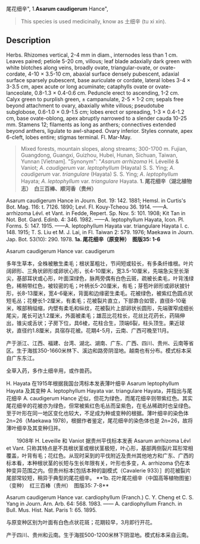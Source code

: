 尾花细辛",
1.**Asarum caudigerum** Hance",

> This species is used medicinally, know as 土细辛 (tu xi xin).

## Description
Herbs. Rhizomes vertical, 2-4 mm in diam., internodes less than 1 cm. Leaves paired; petiole 5-20 cm, villous; leaf blade adaxially dark green with white blotches along veins, broadly ovate, triangular-ovate, or ovate-cordate, 4-10 × 3.5-10 cm, abaxial surface densely pubescent, adaxial surface sparsely pubescent, base auriculate or cordate, lateral lobes 3-4 × 3-3.5 cm, apex acute or long acuminate; cataphylls ovate or ovate-lanceolate, 0.8-1.3 × 0.4-0.6 cm. Peduncle erect to ascending, 1-2 cm. Calyx green to purplish green, ± campanulate, 2-5 × 1-2 cm; sepals free beyond attachment to ovary, abaxially white villous; pseudotube subglobose, 0.6-1.0 × 0.9-1.5 cm; lobes erect or spreading, 1-3 × 0.4-1.2 cm, base ovate-oblong, apex abruptly narrowed to a slender cauda 10-25 mm. Stamens 12; filaments as long as anthers; connectives extended beyond anthers, ligulate to awl-shaped. Ovary inferior. Styles connate, apex 6-cleft, lobes entire; stigmas terminal. Fl. Mar-May.

> Mixed forests, mountain slopes, along streams; 300-1700 m. Fujian, Guangdong, Guangxi, Guizhou, Hubei, Hunan, Sichuan, Taiwan, Yunnan [Vietnam].
  "Synonym": "*Asarum* *arrhizoma* H. Léveillé &amp; Vaniot; *A*. *caudigerum* var. *leptophyllum* (Hayata) S. S. Ying; *A*. *caudigerum* var. *triangulare* (Hayata) S. S. Ying; *A*. *leptophyllum* Hayata; *A*. *leptophyllum* var. *triangulare* Hayata.
**1. 尾花细辛（湖北植物志）　白三百棒、顺河香（贵州）**

Asarum caudigerum Hance in Journ. Bot. 19: 142. 1881; Hemsl. in Curtis's Bot. Mag. 116: t. 7126. 1890; Levl. Fl. Kouy-Tcheou 36. 1914. ——A. arrhizoma Lévl. et Vant. in Fedde, Repert. Sp. Nov. 5: 101. 1908; Kit Tan in Not. Bot. Gard. Edinb. 4: 346. 1982. ——A. leptophyllum Hayata, Icon. Pl. Forms. 5: 147. 1915. ——A. leptophyllum Hayata var. triangulare Hayata l. c. 148. 1915; T. S. Liu et M. J. Lai, in Fl. Taiwan 2: 579. 1976; Maekawa in Journ. Jap. Bot. 53(10): 290. 1978.
**1a. 尾花细辛（原变种）　图版35: 1-6**

Asarum caudigerum Hance var. caudigerum

多年生草本，全株被散生柔毛；根状茎粗壮，节间短或较长，有多条纤维根。叶片阔卵形、三角状卵形或卵状心形，长4-10厘米，宽3.5-10厘米，先端急尖至长渐尖，基部耳状或心形，叶面深绿色，脉两旁偶有白色云斑，疏被长柔毛，叶背浅绿色，稀稍带红色，被较密的毛；叶柄长5-20厘米，有毛；芽苞叶卵形或卵状披针形，长8-13厘米，宽4-6毫米，背面和边缘密生柔毛。花被绿色，被紫红色圆点状短毛丛；花梗长1-2厘米，有柔毛；花被裂片直立，下部靠合如管，直径8-10毫米，喉部稍缢缩，内壁有柔毛和纵纹，花被裂片上部卵状长圆形，先端骤窄成细长尾尖，尾长可达1.2厘米，外面被柔毛；雄蕊比花柱长，花丝比花药长，药隔伸出，锥尖或舌状；子房下位，具6棱，花柱合生，顶端6裂，柱头顶生。果近球状，直径约1.8厘米，具宿存花被。花期4-5月，云南、广西可晚至11月。

产于浙江、江西、福建、台湾、湖北、湖南、广东、广西、四川、贵州、云南等省区。生于海拔350-1660米林下、溪边和路旁阴湿地。越南也有分布。模式标本采自广东东江。

全草入药，多作土细辛用，或作兽药。

H. Hayata 在1915年根据我国台湾标本发表薄叶细辛 Asarum leptophyllum Hayata 及其变种 A. leptophyllum Hayata var. triangulare Hayata，并指出与尾花细辛 A. caudigerum Hance 近似，但花为绿色，而尾花细辛则带紫红色。其实尾花细辛的花被亦为绿色，但常被紫红色毛丛而呈紫色，在毛丛稀疏时也呈绿色。至于叶形在同一地区变化也较大，不足成为种或变种的根据。薄叶细辛的染色体 2n=26（Maekawa 1978)，根据作者鉴定，尾花细辛的染色体也是 2n=26，故将薄叶细辛及其变种归并。
<p style='text-indent:28px'>1908年 H. Leveille 和 Vaniot 据贵州平伐标本发表 Asarum arrhizoma Lévl et Vant. 只称其特点是不具根状茎或根状茎极短，叶心形，基部两侧裂片耳形常相覆盖，叶背有毛；花红色。从现时采到的平伐附近及贵州其他地方和广东、广西的标本看，本种根状茎的长短与生长年限有关，叶形也多变，A. arrhizoma 仍在本种变异范围之内。但贵州标本[包括本种的副模式（Cavalerie 933）］的花被裂片尾部常较短，稍异于典型的尾花细辛。
**1b. 花叶尾花细辛（中国高等植物图鉴）（变种）　红三百棒（贵州）　图版35: 7-8**

Asarum caudigerum Hance var. cardiophyllum (Franch.) C. Y. Cheng et C. S. Yang in Journ. Arn. Arb. 64: 568. 1983. —— A. cardiophyllum Franch. in Bull. Mus. Hist. Nat. Paris 1: 65. 1895.

与原变种区别为叶面有白色点状花斑；花期较早，3月即行开花。

产于四川、贵州和云南。生于海拔500-1200米林下阴湿地。模式标本采自云南。
